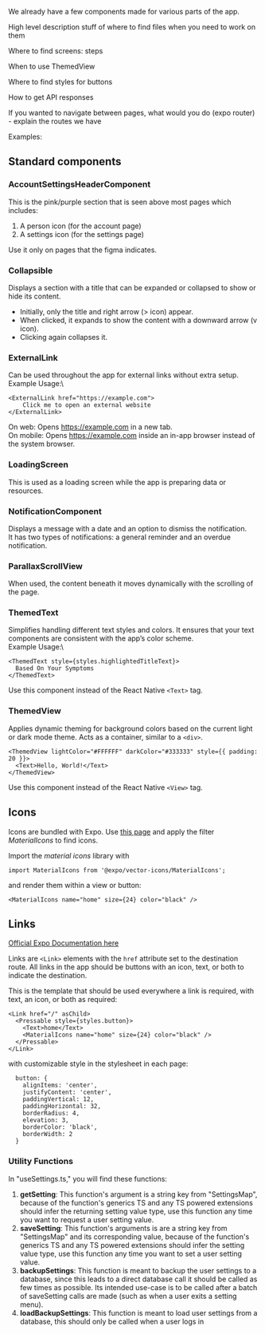 We already have a few components made for various parts of the app.

High level description stuff of where to find files when you need to work on them

Where to find screens:
steps

When to use ThemedView

Where to find styles for buttons

How to get API responses

If you wanted to navigate between pages, what would you do (expo router) - explain the routes we have

Examples:

## Standard components

### AccountSettingsHeaderComponent
This is the pink/purple section that is seen above most pages which includes:
1. A person icon (for the account page)
2. A settings icon (for the settings page)

Use it only on pages that the figma indicates.

### Collapsible
Displays a section with a title that can be expanded or collapsed to show or hide its content.
- Initially, only the title and right arrow (> icon) appear.
- When clicked, it expands to show the content with a downward arrow (v icon).
- Clicking again collapses it.

### ExternalLink
Can be used throughout the app for external links without extra setup.\
Example Usage:\
```
<ExternalLink href="https://example.com">
    Click me to open an external website
</ExternalLink>
```
On web: Opens https://example.com in a new tab.\
On mobile: Opens https://example.com inside an in-app browser instead of the system browser.

### LoadingScreen
This is used as a loading screen while the app is preparing data or resources. 

### NotificationComponent
Displays a message with a date and an option to dismiss the notification.\
It has two types of notifications: a general reminder and an overdue notification.

### ParallaxScrollView
When used, the content beneath it moves dynamically with the scrolling of the page. 

### ThemedText
Simplifies handling different text styles and colors. It ensures that your text components are consistent with the app’s color scheme.\
Example Usage:\
```
<ThemedText style={styles.highlightedTitleText}>
  Based On Your Symptoms
</ThemedText>
```
Use this component instead of the React Native `<Text>` tag.

### ThemedView
Applies dynamic theming for background colors based on the current light or dark mode theme. Acts as a container, similar to a `<div>`.
```
<ThemedView lightColor="#FFFFFF" darkColor="#333333" style={{ padding: 20 }}>
  <Text>Hello, World!</Text>
</ThemedView>
```
Use this component instead of the React Native `<View>` tag.
## Icons

Icons are bundled with Expo. Use [this page](https://icons.expo.fyi/Index) and apply the filter _MaterialIcons_ to find icons.

Import the _material icons_ library with

`import MaterialIcons from '@expo/vector-icons/MaterialIcons';`

and render them within a view or button:

`<MaterialIcons name="home" size={24} color="black" />`

## Links

[Official Expo Documentation here](https://docs.expo.dev/router/navigating-pages)

Links are `<Link>` elements with the `href` attribute set to the destination route. All links in the app should be buttons with an icon, text, or both to indicate the destination.

This is the template that should be used everywhere a link is required, with text, an icon, or both as required:

```
<Link href="/" asChild>
  <Pressable style={styles.button}>
    <Text>home</Text>
    <MaterialIcons name="home" size={24} color="black" />
  </Pressable>
</Link>
```

with customizable style in the stylesheet in each page:

```
  button: {
    alignItems: 'center',
    justifyContent: 'center',
    paddingVertical: 12,
    paddingHorizontal: 32,
    borderRadius: 4,
    elevation: 3,
    borderColor: 'black',
    borderWidth: 2
  }
```

### Utility Functions

In "useSettings.ts," you will find these functions:

1. **getSetting**:
   This function's argument is a string key from "SettingsMap", because of the function's generics TS and any TS powered extensions should infer the returning setting value type, use this function any time you want to request a user setting value.
2. **saveSetting**:
   This function's arguments is are a string key from "SettingsMap" and its corresponding value, because of the function's generics TS and any TS powered extensions should infer the setting value type, use this function any time you want to set a user setting value.
3. **backupSettings**:
   This function is meant to backup the user settings to a database, since this leads to a direct database call it should be called as few times as possible. Its intended use-case is to be called after a batch of saveSetting calls are made (such as when a user exits a setting menu).
4. **loadBackupSettings**:
   This function is meant to load user settings from a database, this should only be called when a user logs in

